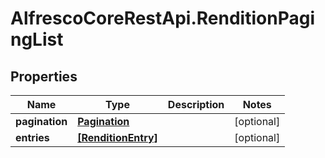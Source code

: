 # AlfrescoCoreRestApi.RenditionPagingList

## Properties
Name | Type | Description | Notes
------------ | ------------- | ------------- | -------------
**pagination** | [**Pagination**](Pagination.md) |  | [optional] 
**entries** | [**[RenditionEntry]**](RenditionEntry.md) |  | [optional] 



